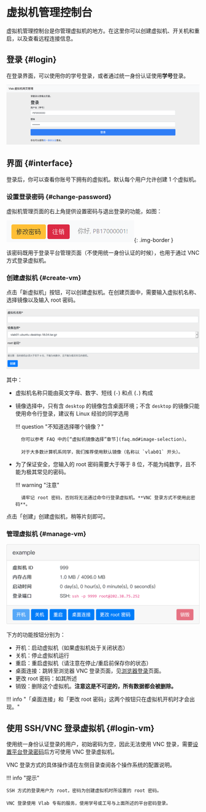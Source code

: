 # 虚拟机管理控制台

虚拟机管理控制台是你管理虚拟机的地方。在这里你可以创建虚拟机、开关机和重启，以及查看远程连接信息。

## 登录 {#login}

在登录界面，可以使用你的学号登录，或者通过统一身份认证使用**学号**登录。

![login](../images/1.png)

## 界面 {#interface}

登录后，你可以查看你账号下拥有的虚拟机。默认每个用户允许创建 1 个虚拟机。

### 设置登录密码 {#change-password}

虚拟机管理页面的右上角提供设置密码与退出登录的功能，如图：

![Toolbar](../images/web-settings.png){: .img-border }

该密码既用于登录平台管理页面（不使用统一身份认证的时候），也用于通过 VNC 方式登录虚拟机。

### 创建虚拟机 {#create-vm}

点击「新虚拟机」按钮，可以创建虚拟机。在创建页面中，需要输入虚拟机名称、选择镜像以及输入 root 密码。

![create](../images/vm-create.png)

其中：

- 虚拟机名称只能由英文字母、数字、短线 (`-`) 和点 (`.`) 构成
- 镜像选择中，只有含 `desktop` 的镜像包含桌面环境；不含 `desktop` 的镜像只能使用命令行登录，建议有 Linux 经验的同学选用

    !!! question "不知道选择哪个镜像？"

        你可以参考 FAQ 中的[“虚拟机镜像选择”章节](faq.md#image-selection)。

        对于大多数计算机系同学，我们推荐使用默认镜像（名称以 `vlab01` 开头）。

- 为了保证安全，您输入的 root 密码需要大于等于 8 位，不能为纯数字，且不能为极其常见的密码。

    !!! warning "注意"

        请牢记 root 密码，否则将无法通过命令行登录虚拟机。**VNC 登录方式不使用此密码**。

点击「创建」创建虚拟机，稍等片刻即可。

### 管理虚拟机 {#manage-vm}

![vms](../images/2.png)

下方的功能按钮分别为：

- 开机：启动虚拟机（如果虚拟机处于关闭状态）
- 关机：停止虚拟机运行
- 重启：重启虚拟机（请注意在停止/重启前保存你的状态）
- 桌面连接：跳转至浏览器 VNC 登录页面，见[浏览器登录](login-browser.md)页面。
- 更改 root 密码：如其所述
- 销毁：删除这个虚拟机。**注意这是不可逆的，所有数据都会被删除。**

!!! info "「桌面连接」和「更改 root 密码」这两个按钮只在虚拟机开机时才会出现。"

## 使用 SSH/VNC 登录虚拟机 {#login-vm}

使用统一身份认证登录的用户，初始密码为空，因此无法使用 VNC 登录，需要[设置平台登录密码](#change-password)后方可使用 VNC 登录虚拟机。

VNC 登录方式的具体操作请在左侧目录查阅各个操作系统的配置说明。

!!! info "提示"

    SSH 方式的登录用户为 root，密码为创建虚拟机时所设置的 root 密码。

    VNC 登录使用 Vlab 专有的服务，使用学号或工号与上面所述的平台密码登录。

